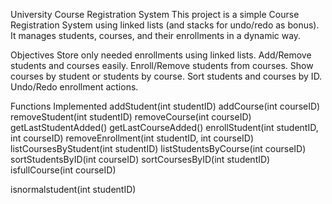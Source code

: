 University Course Registration System
This project is a simple Course Registration System using linked lists (and stacks for undo/redo as bonus).
It manages students, courses, and their enrollments in a dynamic way.

Objectives
Store only needed enrollments using linked lists.
Add/Remove students and courses easily.
Enroll/Remove students from courses.
Show courses by student or students by course.
Sort students and courses by ID.
Undo/Redo enrollment actions.

Functions Implemented
addStudent(int studentID)
addCourse(int courseID)
removeStudent(int studentID)
removeCourse(int courseID)
getLastStudentAdded()
getLastCourseAdded()
enrollStudent(int studentID, int courseID)
removeEnrollment(int studentID, int courseID)
listCoursesByStudent(int studentID)
listStudentsByCourse(int courseID)
sortStudentsByID(int courseID)
sortCoursesByID(int studentID)
isfullCourse(int courseID)

isnormalstudent(int studentID)

